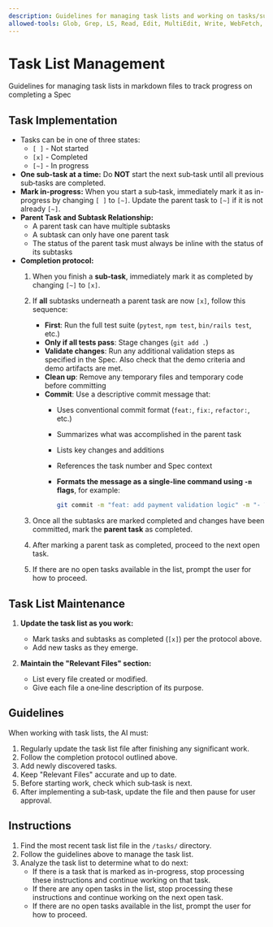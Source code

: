 ```yaml
---
description: Guidelines for managing task lists and working on tasks/subtasks
allowed-tools: Glob, Grep, LS, Read, Edit, MultiEdit, Write, WebFetch, WebSearch
---
```


# Task List Management

Guidelines for managing task lists in markdown files to track progress on completing a Spec

## Task Implementation

- Tasks can be in one of three states:
  - `[ ]` - Not started
  - `[x]` - Completed
  - `[~]` - In progress
- **One sub-task at a time:** Do **NOT** start the next sub‑task until all previous sub‑tasks are completed.
- **Mark in-progress:** When you start a sub‑task, immediately mark it as in-progress by changing `[ ]` to `[~]`. Update the parent task to `[~]` if it is not already `[~]`.
- **Parent Task and Subtask Relationship:**
  - A parent task can have multiple subtasks
  - A subtask can only have one parent task
  - The status of the parent task must always be inline with the status of its subtasks
- **Completion protocol:**
  1. When you finish a **sub‑task**, immediately mark it as completed by changing `[~]` to `[x]`.
  2. If **all** subtasks underneath a parent task are now `[x]`, follow this sequence:
      - **First**: Run the full test suite (`pytest`, `npm test`, `bin/rails test`, etc.)
      - **Only if all tests pass**: Stage changes (`git add .`)
      - **Validate changes**: Run any additional validation steps as specified in the Spec. Also check that the demo criteria and demo artifacts are met.
      - **Clean up**: Remove any temporary files and temporary code before committing
      - **Commit**: Use a descriptive commit message that:
        - Uses conventional commit format (`feat:`, `fix:`, `refactor:`, etc.)
        - Summarizes what was accomplished in the parent task
        - Lists key changes and additions
        - References the task number and Spec context
        - **Formats the message as a single-line command using `-m` flags**, for example:

            ```bash
            git commit -m "feat: add payment validation logic" -m "- Validates card type and expiry" -m "- Adds unit tests for edge cases" -m "Related to T123 in Spec"
            ```

  3. Once all the subtasks are marked completed and changes have been committed, mark the **parent task** as completed.
  4. After marking a parent task as completed, proceed to the next open task.
  5. If there are no open tasks available in the list, prompt the user for how to proceed.

## Task List Maintenance

1. **Update the task list as you work:**
   - Mark tasks and subtasks as completed (`[x]`) per the protocol above.
   - Add new tasks as they emerge.

2. **Maintain the "Relevant Files" section:**
   - List every file created or modified.
   - Give each file a one‑line description of its purpose.

## Guidelines

When working with task lists, the AI must:

1. Regularly update the task list file after finishing any significant work.
2. Follow the completion protocol outlined above.
3. Add newly discovered tasks.
4. Keep "Relevant Files" accurate and up to date.
5. Before starting work, check which sub‑task is next.
6. After implementing a sub‑task, update the file and then pause for user approval.

## Instructions

1. Find the most recent task list file in the `/tasks/` directory.
2. Follow the guidelines above to manage the task list.
3. Analyze the task list to determine what to do next:
   - If there is a task that is marked as in-progress, stop processing these instructions and continue working on that task.
   - If there are any open tasks in the list, stop processing these instructions and continue working on the next open task.
   - If there are no open tasks available in the list, prompt the user for how to proceed.
